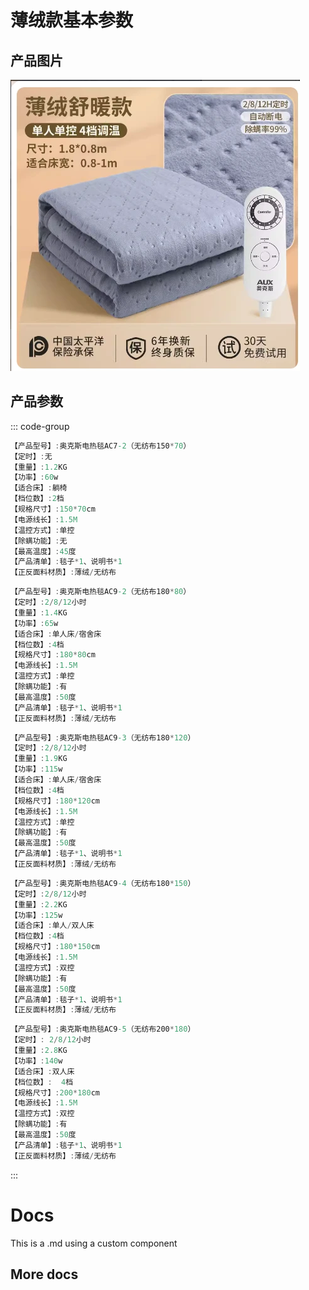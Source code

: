 # 薄绒款基本参数

## 产品图片

<img src="./img/薄绒款.png" />

## 产品参数

::: code-group

```c# [150*70]
【产品型号】:奥克斯电热毯AC7-2（无纺布150*70）
【定时】:无
【重量】:1.2KG
【功率】:60w
【适合床】:躺椅
【档位数】:2档
【规格尺寸】:150*70cm
【电源线长】:1.5M
【温控方式】:单控
【除螨功能】:无
【最高温度】:45度
【产品清单】:毯子*1、说明书*1
【正反面料材质】:薄绒/无纺布
```

```c# [180*80]
【产品型号】:奥克斯电热毯AC9-2（无纺布180*80）
【定时】:2/8/12小时
【重量】:1.4KG
【功率】:65w
【适合床】:单人床/宿舍床
【档位数】:4档
【规格尺寸】:180*80cm
【电源线长】:1.5M
【温控方式】:单控
【除螨功能】:有
【最高温度】:50度
【产品清单】:毯子*1、说明书*1
【正反面料材质】:薄绒/无纺布
```

```c# [180*120]
【产品型号】:奥克斯电热毯AC9-3（无纺布180*120）
【定时】:2/8/12小时
【重量】:1.9KG
【功率】:115w
【适合床】:单人床/宿舍床
【档位数】:4档
【规格尺寸】:180*120cm
【电源线长】:1.5M
【温控方式】:单控
【除螨功能】:有
【最高温度】:50度
【产品清单】:毯子*1、说明书*1
【正反面料材质】:薄绒/无纺布
```

```c# [180*150]
【产品型号】:奥克斯电热毯AC9-4（无纺布180*150）
【定时】:2/8/12小时
【重量】:2.2KG
【功率】:125w
【适合床】:单人/双人床
【档位数】:4档
【规格尺寸】:180*150cm
【电源线长】:1.5M
【温控方式】:双控
【除螨功能】:有
【最高温度】:50度
【产品清单】:毯子*1、说明书*1
【正反面料材质】:薄绒/无纺布
```

```c# [200*180]
【产品型号】:奥克斯电热毯AC9-5（无纺布200*180）
【定时】: 2/8/12小时
【重量】:2.8KG
【功率】:140w
【适合床】:双人床
【档位数】:	4档
【规格尺寸】:200*180cm
【电源线长】:1.5M
【温控方式】:双控
【除螨功能】:有
【最高温度】:50度
【产品清单】:毯子*1、说明书*1
【正反面料材质】:薄绒/无纺布
```

:::


<script setup>
import ValineComment from '/.vitepress/theme/ValineComment.vue'
</script>

# Docs

This is a .md using a custom component

<ValineComment />

## More docs